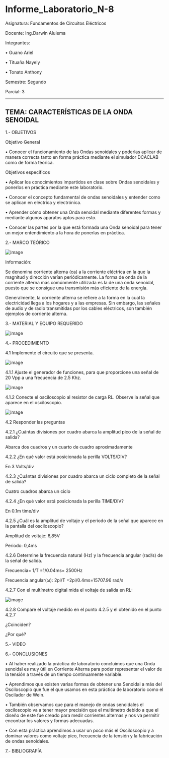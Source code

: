 # Informe_Laboratorio_N-8

Asignatura: Fundamentos de Circuitos Eléctricos

Docente: Ing.Darwin Alulema

Integrantes:

• Guano Ariel

• Tituaña Nayely

• Tonato Anthony

Semestre: Segundo

Parcial: 3

-----------------------------------------------------------------------------------------------------------------------------------------------
TEMA: CARACTERÍSTICAS DE LA ONDA SENOIDAL
-----------------------------------------------------------------------------------------------------------------------------------------------

1.- OBJETIVOS

Objetivo General

• Conocer el funcionamiento de las Ondas senoidales y poderlas aplicar de manera correcta tanto en forma práctica mediante el simulador DCACLAB como de forma teorica.

Objetivos especificos

• Aplicar los conocimientos impartidos en clase sobre Ondas senoidales y ponerlos en práctica mediante este laboratorio.

• Conocer el concepto fundamental de ondas senoidales y entender como se aplican en eléctrica y electrónica.

• Aprender cómo obtener una Onda senoidal mediante diferentes formas y mediante algunos aparatos aptos para esto.

• Conocer las partes por la que está formada una Onda senoidal para tener un mejor entendimiento a la hora de ponerlas en práctica.

2.- MARCO TEÓRICO

![image](https://user-images.githubusercontent.com/105722861/186027899-de872597-eb1c-436a-be58-a0cabcc90e07.png)

Información:

Se denomina corriente alterna (ca) a la corriente eléctrica en la que la magnitud y dirección varían periódicamente. La forma de onda de la corriente alterna más comúnmente utilizada es la de una onda senoidal, puesto que se consigue una transmisión más eficiente de la energía.

Generalmente, la corriente alterna se refiere a la forma en la cual la electricidad llega a los hogares y a las empresas. Sin embargo, las señales de audio y de radio transmitidas por los cables eléctricos, son también ejemplos de corriente alterna.

3.- MATERIAL Y EQUIPO REQUERIDO

![image](https://user-images.githubusercontent.com/105722861/186028961-3205e448-4a7a-45b5-b7e3-dd914d80e963.png)

4.- PROCEDIMIENTO

4.1 Implemente el circuito que se presenta.

![image](https://user-images.githubusercontent.com/105722861/186029200-b9f70cb1-a1af-41fa-92e4-4ad7eca7d81f.png)

4.1.1 Ajuste el generador de funciones, para que proporcione una señal de 20 Vpp a una frecuencia de 2.5 Khz.

![image](https://user-images.githubusercontent.com/105722861/186041793-5529f9d9-3a1f-44f5-b1b8-934ad0864d5e.png)

4.1.2 Conecte el osciloscopio al resistor de carga RL. Observe la señal que aparece en el osciloscopio.

![image](https://user-images.githubusercontent.com/105722861/186041490-d3e3de32-ad16-4f20-8761-1a1863b69ada.png)

4.2 Responder las preguntas

4.2.1 ¿Cuántas divisiones por cuadro abarca la amplitud pico de la señal de salida?

Abarca dos cuadros y un cuarto de cuadro aproximadamente

4.2.2 ¿En qué valor está posicionada la perilla VOLTS/DIV? 

En 3 Volts/div

4.2.3 ¿Cuántas divisiones por cuadro abarca un ciclo completo de la señal de salida?

Cuatro cuadros abarca un ciclo

4.2.4 ¿En qué valor está posicionada la perilla TIME/DIV?

En 0.1m time/div

4.2.5 ¿Cuál es la amplitud de voltaje y el periodo de la señal que aparece en la pantalla del osciloscopio?

Amplitud de voltaje: 6,85V 

Periodo: 0,4ms

4.2.6 Determine la frecuencia natural (Hz) y la frecuencia angular (rad/s) de la señal de salida.

Frecuencia= 1/T =1/0.04ms= 2500Hz

Frecuencia angular(ω): 2pi/T =2pi/0.4ms=15707.96 rad/s

4.2.7 Con el multímetro digital mida el voltaje de salida en RL:

![image](https://user-images.githubusercontent.com/105722861/186041741-5f857da3-edd9-49b6-beee-0f79a834f3dc.png)

4.2.8 Compare el voltaje medido en el punto 4.2.5 y el obtenido en el punto 4.2.7

¿Coinciden? 

¿Por qué?

5.- VIDEO

6.- CONCLUSIONES 

• Al haber realizado la práctica de laboratorio concluimos que una Onda senoidal es muy útil en Corriente Alterna para poder representar el valor de la tensión a través de un tiempo continuamente variable.

• Aprendimos que existen varias formas de obtener una Senoidal a más del Osciloscopio que fue el que usamos en esta práctica de laboratorio como el Oscilador de Wein.

• También observamos que para el manejo de ondas senoidales el osciloscopio va a tener mayor precisión que el multímetro debido a que el diseño de este fue creado para medir corrientes alternas y nos va permitir encontrar los valores y formas adecuadas.

• Con esta práctica aprendimos a usar un poco más el Osciloscopio y a dominar valores como voltaje pico, frecuencia de la tensión y la fabricación de ondas senoidales.

7.- BIBLIOGRAFÍA


